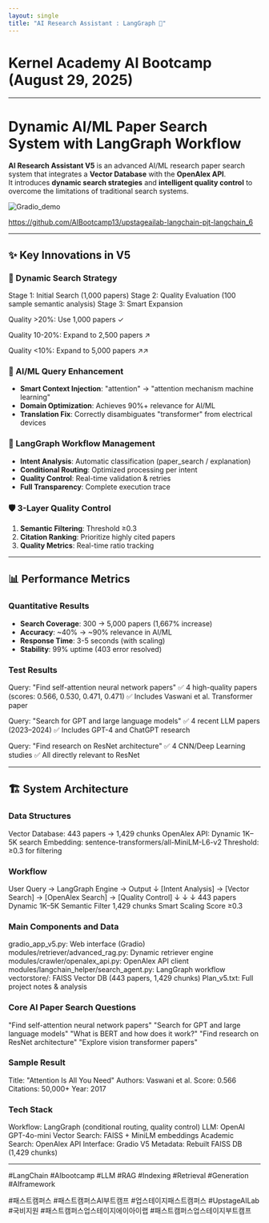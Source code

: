 ```yaml
---
layout: single
title: "AI Research Assistant : LangGraph 🎯"
---
```


# Kernel Academy AI Bootcamp (August 29, 2025)

---

# Dynamic AI/ML Paper Search System with LangGraph Workflow

**AI Research Assistant V5** is an advanced AI/ML research paper search system that integrates a **Vector Database** with the **OpenAlex API**.  
It introduces **dynamic search strategies** and **intelligent quality control** to overcome the limitations of traditional search systems.

![Gradio_demo](https://github.com/user-attachments/assets/460ce806-bca4-4619-a00f-a8bbda2ddbac)

https://github.com/AIBootcamp13/upstageailab-langchain-pjt-langchain_6

---
## ✨ Key Innovations in V5

### 🚀 Dynamic Search Strategy

Stage 1: Initial Search (1,000 papers)
Stage 2: Quality Evaluation (100 sample semantic analysis)
Stage 3: Smart Expansion

Quality >20%: Use 1,000 papers ✓

Quality 10-20%: Expand to 2,500 papers ↗️

Quality <10%: Expand to 5,000 papers ↗️↗️

### 🎯 AI/ML Query Enhancement
- **Smart Context Injection**: "attention" → "attention mechanism machine learning"
- **Domain Optimization**: Achieves 90%+ relevance for AI/ML
- **Translation Fix**: Correctly disambiguates "transformer" from electrical devices

### 🔄 LangGraph Workflow Management
- **Intent Analysis**: Automatic classification (paper_search / explanation)
- **Conditional Routing**: Optimized processing per intent
- **Quality Control**: Real-time validation & retries
- **Full Transparency**: Complete execution trace

### 🛡️ 3-Layer Quality Control
1. **Semantic Filtering**: Threshold ≥0.3
2. **Citation Ranking**: Prioritize highly cited papers
3. **Quality Metrics**: Real-time ratio tracking

---

## 📊 Performance Metrics

### Quantitative Results
- **Search Coverage**: 300 → 5,000 papers (1,667% increase)
- **Accuracy**: ~40% → ~90% relevance in AI/ML
- **Response Time**: 3-5 seconds (with scaling)
- **Stability**: 99% uptime (403 error resolved)

### Test Results
Query: "Find self-attention neural network papers"
✅ 4 high-quality papers (scores: 0.566, 0.530, 0.471, 0.471)
✅ Includes Vaswani et al. Transformer paper

Query: "Search for GPT and large language models"
✅ 4 recent LLM papers (2023–2024)
✅ Includes GPT-4 and ChatGPT research

Query: "Find research on ResNet architecture"
✅ 4 CNN/Deep Learning studies
✅ All directly relevant to ResNet

---

## 🏗️ System Architecture

### Data Structures
Vector Database: 443 papers → 1,429 chunks
OpenAlex API: Dynamic 1K–5K search
Embedding: sentence-transformers/all-MiniLM-L6-v2
Threshold: ≥0.3 for filtering

### Workflow
User Query → LangGraph Engine → Output
↓
[Intent Analysis] → [Vector Search] → [OpenAlex Search] → [Quality Control]
↓ ↓ ↓
443 papers Dynamic 1K–5K Semantic Filter
1,429 chunks Smart Scaling Score ≥0.3


### Main Components and Data
gradio_app_v5.py: Web interface (Gradio)
modules/retriever/advanced_rag.py: Dynamic retriever engine
modules/crawler/openalex_api.py: OpenAlex API client
modules/langchain_helper/search_agent.py: LangGraph workflow
vectorstore/: FAISS Vector DB (443 papers, 1,429 chunks)
Plan_v5.txt: Full project notes & analysis

### Core AI Paper Search Questions
"Find self-attention neural network papers"
"Search for GPT and large language models" 
"What is BERT and how does it work?"
"Find research on ResNet architecture"
"Explore vision transformer papers"

### Sample Result
Title: "Attention Is All You Need"
Authors: Vaswani et al.
Score: 0.566
Citations: 50,000+
Year: 2017

### Tech Stack

Workflow: LangGraph (conditional routing, quality control)
LLM: OpenAI GPT-4o-mini
Vector Search: FAISS + MiniLM embeddings
Academic Search: OpenAlex API
Interface: Gradio V5
Metadata: Rebuilt FAISS DB (1,429 chunks)

---

#LangChain #AIbootcamp #LLM #RAG #Indexing #Retrieval #Generation #AIframework

#패스트캠퍼스 #패스트캠퍼스AI부트캠프 #업스테이지패스트캠퍼스 #UpstageAILab #국비지원 #패스트캠퍼스업스테이지에이아이랩 #패스트캠퍼스업스테이지부트캠프

